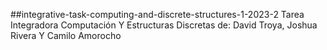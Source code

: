 ##integrative-task-computing-and-discrete-structures-1-2023-2
Tarea Integradora Computación Y Estructuras Discretas de: David Troya, Joshua Rivera Y Camilo Amorocho
